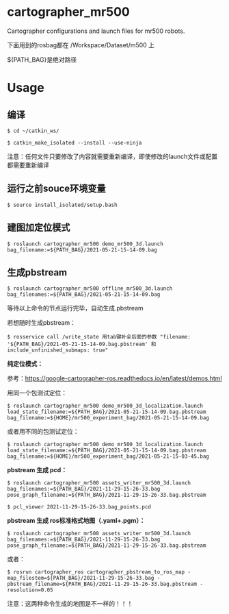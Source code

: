 # cartographer_mr500

Cartographer configurations and launch files for mr500 robots.

下面用到的rosbag都在 /Workspace/Dataset/m500 上

${PATH_BAG}是绝对路径

#  Usage

## 编译

	$ cd ~/catkin_ws/

	$ catkin_make_isolated --install --use-ninja 

注意：任何文件只要修改了内容就需要重新编译，即使修改的launch文件或配置都需要重新编译

## 运行之前souce环境变量

	$ source install_isolated/setup.bash

## 建图加定位模式

	$ roslaunch cartographer_mr500 demo_mr500_3d.launch bag_filename:=${PATH_BAG}/2021-05-21-15-14-09.bag

## 生成pbstream

	$ roslaunch cartographer_mr500 offline_mr500_3d.launch bag_filenames:=${PATH_BAG}/2021-05-21-15-14-09.bag
	
等待以上命令的节点运行完毕，自动生成.pbstream
	
若想随时生成pbstream：
	
	$ rosservice call /write_state 用tab键补全后面的参数 "filename: '${PATH_BAG}/2021-05-21-15-14-09.bag.pbstream' 和 include_unfinished_submaps: true" 


**纯定位模式：**

参考：https://google-cartographer-ros.readthedocs.io/en/latest/demos.html

用同一个包测试定位：

	$ roslaunch cartographer_mr500 demo_mr500_3d_localization.launch load_state_filename:=${PATH_BAG}/2021-05-21-15-14-09.bag.pbstream bag_filename:=${HOME}/mr500_experiment_bag/2021-05-21-15-14-09.bag
	
或者用不同的包测试定位：

	$ roslaunch cartographer_mr500 demo_mr500_3d_localization.launch load_state_filename:=${PATH_BAG}/2021-05-21-15-14-09.bag.pbstream bag_filename:=${HOME}/mr500_experiment_bag/2021-05-21-15-03-45.bag
	
**pbstream 生成 pcd：**
	
	$ roslaunch cartographer_mr500 assets_writer_mr500_3d.launch bag_filenames:=${PATH_BAG}/2021-11-29-15-26-33.bag pose_graph_filename:=${PATH_BAG}/2021-11-29-15-26-33.bag.pbstream

	$ pcl_viewer 2021-11-29-15-26-33.bag_points.pcd
	
**pbstream 生成 ros标准格式地图（.yaml+.pgm）：**

	$ roslaunch cartographer_mr500 assets_writer_mr500_3d.launch bag_filenames:=${PATH_BAG}/2021-11-29-15-26-33.bag pose_graph_filename:=${PATH_BAG}/2021-11-29-15-26-33.bag.pbstream
	
或者：

	$ rosrun cartographer_ros cartographer_pbstream_to_ros_map -map_filestem=${PATH_BAG}/2021-11-29-15-26-33.bag -pbstream_filename=${PATH_BAG}/2021-11-29-15-26-33.bag.pbstream -resolution=0.05
	
注意：这两种命令生成的地图是不一样的！！！




